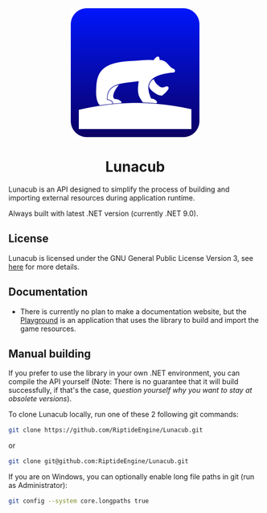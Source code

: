 <div align="center">
    <img src="https://raw.githubusercontent.com/RiptideEngine/Lunacub/refs/heads/main/icon.png" alt="icon" width="256" height="256"/>
</div>

<h1 align="center">Lunacub</h1>

Lunacub is an API designed to simplify the process of building and importing external resources during application runtime.

Always built with latest .NET version (currently .NET 9.0).

## License

Lunacub is licensed under the GNU General Public License Version 3, see [here](https://www.gnu.org/licenses/gpl-3.0.en.html#license-text) for more details.

## Documentation

- There is currently no plan to make a documentation website, but the [Playground](/Lunacub.Playground) is an application that uses the library to build and import the game resources.
## Manual building

If you prefer to use the library in your own .NET environment, you can compile the API yourself (Note: There is no guarantee that it will build successfully, if that's the case, *question yourself why you want to stay at obsolete versions*).

To clone Lunacub locally, run one of these 2 following git commands:

```bash
git clone https://github.com/RiptideEngine/Lunacub.git
```
or
```bash
git clone git@github.com:RiptideEngine/Lunacub.git
```

If you are on Windows, you can optionally enable long file paths in git (run as Administrator):

```bash
git config --system core.longpaths true
```